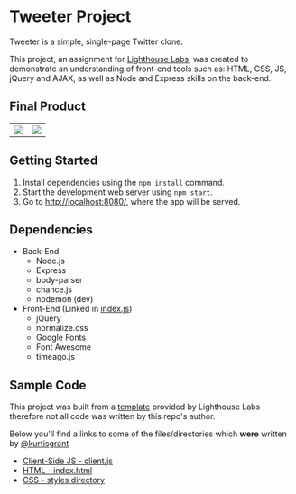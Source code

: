 # Tweeter Project

Tweeter is a simple, single-page Twitter clone.

This project, an assignment for [Lighthouse Labs](https://www.lighthouselabs.ca/), was created to demonstrate an understanding of front-end tools such as: HTML, CSS, JS, jQuery and AJAX, as well as Node and Express skills on the back-end.

## Final Product
| | |
| -------- | -------- |
| ![](https://media.giphy.com/media/vWKGxgCp3fRZVrwZjX/giphy.gif) | ![](https://media.giphy.com/media/SNOsoHlgAgC3ubvjeS/giphy.gif) | 

## Getting Started

1. Install dependencies using the `npm install` command.
2. Start the development web server using `npm start`. 
3. Go to <http://localhost:8080/>, where the app will be served.

## Dependencies

- Back-End
  - Node.js
  - Express
  - body-parser
  - chance.js
  - nodemon (dev)
- Front-End (Linked in [index.js](public/index.html))
  - jQuery
  - normalize.css
  - Google Fonts
  - Font Awesome
  - timeago.js

## Sample Code

This project was built from a [template](https://github.com/lighthouse-labs/tweeter) provided by Lighthouse Labs therefore not all code was written by this repo's author.

Below you'll find a links to some of the files/directories which **were** written by [@kurtisgrant](https://github.com/kurtisgrant)

- [Client-Side JS - client.js](public/scripts/client.js)
- [HTML - index.html](public/index.html)
- [CSS - styles directory](public/styles)
